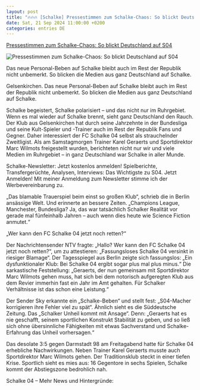 ```yaml
---
layout: post
title: "🔥🔥🔥 [Schalke] Pressestimmen zum Schalke-Chaos: So blickt Deutschland auf S04"
date: Sat, 21 Sep 2024 11:00:00 +0200
categories: entries DE
---
```

[Pressestimmen zum Schalke-Chaos: So blickt Deutschland auf S04](https://www.waz.de/sport/fc-schalke-04/article407306428/pressestimmen-zum-schalke-chaos-so-blickt-deutschland-auf-s04.html)

![Pressestimmen zum Schalke-Chaos: So blickt Deutschland auf S04](https://img.sparknews.funkemedien.de/407306437/407306437_1726948781_v16_9_1600.jpeg)

Das neue Personal-Beben auf Schalke bleibt auch im Rest der Republik nicht unbemerkt. So blicken die Medien aus ganz Deutschland auf Schalke.

Gelsenkirchen. Das neue Personal-Beben auf Schalke bleibt auch im Rest der Republik nicht unbemerkt. So blicken die Medien aus ganz Deutschland auf Schalke.

Schalke begeistert, Schalke polarisiert – und das nicht nur im Ruhrgebiet. Wenn es mal wieder auf Schalke brennt, sieht ganz Deutschland den Rauch. Der Klub aus Gelsenkirchen hat durch seine Jahrzehnte in der Bundesliga und seine Kult-Spieler und -Trainer auch im Rest der Republik Fans und Gegner. Daher interessiert der FC Schalke 04 selbst als strauchelnder Zweitligist. Als am Samstagmorgen Trainer Karel Geraerts und Sportdirektor Marc Wilmots freigestellt wurden, berichteten nicht nur wir und viele Medien im Ruhrgebiet – in ganz Deutschland war Schalke in aller Munde.

Schalke-Newsletter: Jetzt kostenlos anmelden! Spielberichte, Transfergerüchte, Analysen, Interviews: Das Wichtigste zu S04. Jetzt Anmelden! Mit meiner Anmeldung zum Newsletter stimme ich der Werbevereinbarung zu.

„Das blamable Trauerspiel beim einst so großen Klub“, schrieb die in Berlin ansässige Welt. Und erinnerte an bessere Zeiten. „Champions League, Manchester, Bundesliga? Ja, das war tatsächlich Schalker Realität vor gerade mal fünfeinhalb Jahren – auch wenn dies heute wie Science Fiction anmutet.“

„Wer kann den FC Schalke 04 jetzt noch retten?“

Der Nachrichtensender NTV fragte: „Hallo? Wer kann den FC Schalke 04 jetzt noch retten?“, um zu attestieren: „Fassungsloses Schalke 04 versinkt in riesiger Blamage“. Der Tagesspiegel aus Berlin zeigte sich fassungslos: „Ein dysfunktionaler Klub: Bei Schalke 04 ergibt sogar plus mal plus minus.“ Die sarkastische Feststellung: „Geraerts, der nun gemeinsam mit Sportdirektor Marc Wilmots gehen muss, hat sich bei dem notorisch aufgeregten Klub aus dem Revier immerhin fast ein Jahr im Amt gehalten. Für Schalker Verhältnisse ist das schon eine Leistung.“

Der Sender Sky erkannte ein „Schalke-Beben“ und stellt fest: „S04-Macher korrigieren ihre Fehler viel zu spät“. Ähnlich sieht es die Süddeutsche Zeitung. Das „Schalker Unheil kommt mit Ansage“. Denn: „Geraerts hat es nie geschafft, seinem sportlichen Konstrukt Stabilität zu geben, und so ließ sich ohne übersinnliche Fähigkeiten mit etwas Sachverstand und Schalke-Erfahrung das Unheil vorhersagen.“

Das desolate 3:5 gegen Darmstadt 98 am Freitagabend hatte für Schalke 04 erhebliche Nachwirkungen. Neben Trainer Karel Geraerts musste auch Sportdirektor Marc Wilmots gehen. Der Traditionsklub steckt in einer tiefen Krise. Sportlich sieht es mies aus: 16 Gegentore in sechs Spielen, Schalke kommt der Abstiegszone bedrohlich nah.

Schalke 04 – Mehr News und Hintergründe:

